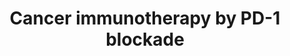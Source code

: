 ---
annotations:
- type: Disease Ontology
  value: cancer
- type: Pathway Ontology
  value: adaptive immune response pathway
- type: Cell Type Ontology
  value: T cell
- type: Pathway Ontology
  value: cancer pathway
authors:
- Khanspers
- Fehrhart
communities:
- CPTAC
description: Immune checkpoints are hardwired into the immune system and are crucial
  for maintaining self-tolerance. Tumors can use these checkpoints to protect themselves
  from immune system attacks.  One such immune checkpoint is PD-1 (programmed cell
  death 1 protein), which binds to its ligand PD-L1 and inhibits immune cell activity,
  including T cell activity. By upregulating PD-L1, cancer cells can inhibit T cells
  that might otherwise attack.  One strategy for cancer immunotherapy is to block
  this kind of negative feedback, thereby increasing anti-cancer T-cell activity.
  For the PD-1 checkpoint, cancer immunotherapeutics block either the PD-1 receptor,
  or the PD-L1 ligand. The [https://www.nobelprize.org/prizes/medicine/2018/summary/
  2018 Nobel prize in Physiology or Medicine] was awarded to jointly to James Allison
  and Tasuku Honjo for their discovery of cancer therapy by inhibition of negative
  immune regulation.  Based on and figure 4B in the review by [https://www.ncbi.nlm.nih.gov/pmc/articles/PMC4856023/
  Pardoll] and figure 1 in the review by [https://www.ncbi.nlm.nih.gov/pubmed/28990585
  Sharpe and Pauken].
last-edited: 2019-11-29
organisms:
- Homo sapiens
redirect_from:
- /index.php/Pathway:WP4585
- /instance/WP4585
schema-jsonld:
- '@context': https://schema.org/
  '@id': https://wikipathways.github.io/pathways/WP4585.html
  '@type': Dataset
  creator:
    '@type': Organization
    name: WikiPathways
  description: Immune checkpoints are hardwired into the immune system and are crucial
    for maintaining self-tolerance. Tumors can use these checkpoints to protect themselves
    from immune system attacks.  One such immune checkpoint is PD-1 (programmed cell
    death 1 protein), which binds to its ligand PD-L1 and inhibits immune cell activity,
    including T cell activity. By upregulating PD-L1, cancer cells can inhibit T cells
    that might otherwise attack.  One strategy for cancer immunotherapy is to block
    this kind of negative feedback, thereby increasing anti-cancer T-cell activity.
    For the PD-1 checkpoint, cancer immunotherapeutics block either the PD-1 receptor,
    or the PD-L1 ligand. The [https://www.nobelprize.org/prizes/medicine/2018/summary/
    2018 Nobel prize in Physiology or Medicine] was awarded to jointly to James Allison
    and Tasuku Honjo for their discovery of cancer therapy by inhibition of negative
    immune regulation.  Based on and figure 4B in the review by [https://www.ncbi.nlm.nih.gov/pmc/articles/PMC4856023/
    Pardoll] and figure 1 in the review by [https://www.ncbi.nlm.nih.gov/pubmed/28990585
    Sharpe and Pauken].
  keywords:
  - LCK
  - BATF
  - Pembrolizumab
  - AMP-224
  - NFATC4
  - NFATC3
  - CD3E
  - STAT3
  - NFAT5
  - MDX-1105
  - Tislelizumab
  - IFNG
  - JUN
  - PTPN11
  - CD8A
  - Ras signaling
  - Atezolizumab
  - NFATC1
  - Avelumab
  - PI3K signaling
  - Pidilizumab
  - MHC II
  - TRA
  - PDCD1LG2
  - CD8B
  - NFATC2
  - ZAP70
  - MHC I
  - antigen
  - Nivolumab
  - CD274
  - NFKB1
  - CD3G
  - Tumor-associated
  - TRB
  - CD3D
  - Durvalumab
  - PDCD1
  license: CC0
  name: Cancer immunotherapy by PD-1 blockade
seo: CreativeWork
title: Cancer immunotherapy by PD-1 blockade
wpid: WP4585
---